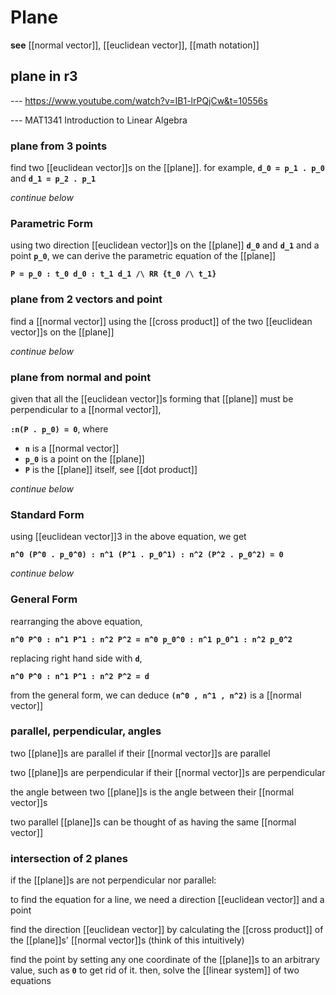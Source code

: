# Plane

**see** [[normal vector]], [[euclidean vector]], [[math notation]]

## plane in r3

--- <https://www.youtube.com/watch?v=IB1-lrPQjCw&t=10556s>

--- MAT1341 Introduction to Linear Algebra

### plane from 3 points

find two [[euclidean vector]]s on the [[plane]]. for example, **`d_0 = p_1 . p_0`** and **`d_1 = p_2 . p_1`**

_continue below_

### Parametric Form

using two direction [[euclidean vector]]s on the [[plane]] **`d_0`** and **`d_1`** and a point **`p_0`**, we can derive the parametric equation of the [[plane]]

**`P = p_0 : t_0 d_0 : t_1 d_1 /\ RR {t_0 /\ t_1}`**

### plane from 2 vectors and point

find a [[normal vector]] using the [[cross product]] of the two [[euclidean vector]]s on the [[plane]]

_continue below_

### plane from normal and point

given that all the [[euclidean vector]]s forming that [[plane]] must be perpendicular to a [[normal vector]],

**`:n(P . p_0) = 0`**, where

- **`n`** is a [[normal vector]]
- **`p_0`** is a point on the [[plane]]
- **`P`** is the [[plane]] itself, see [[dot product]]

_continue below_

### Standard Form

using [[euclidean vector]]3 in the above equation, we get

**`n^0 (P^0 . p_0^0) : n^1 (P^1 . p_0^1) : n^2 (P^2 . p_0^2) = 0`**

_continue below_

### General Form

rearranging the above equation,

**`n^0 P^0 : n^1 P^1 : n^2 P^2 = n^0 p_0^0 : n^1 p_0^1 : n^2 p_0^2`**

replacing right hand side with **`d`**,

**`n^0 P^0 : n^1 P^1 : n^2 P^2 = d`**

from the general form, we can deduce **`(n^0 , n^1 , n^2)`** is a [[normal vector]]

### parallel, perpendicular, angles

two [[plane]]s are parallel if their [[normal vector]]s are parallel

two [[plane]]s are perpendicular if their [[normal vector]]s are perpendicular

the angle between two [[plane]]s is the angle between their [[normal vector]]s

two parallel [[plane]]s can be thought of as having the same [[normal vector]]

### intersection of 2 planes

if the [[plane]]s are not perpendicular nor parallel:

to find the equation for a line, we need a direction [[euclidean vector]] and a point

find the direction [[euclidean vector]] by calculating the [[cross product]] of the [[plane]]s' [[normal vector]]s (think of this intuitively)

find the point by setting any one coordinate of the [[plane]]s to an arbitrary value, such as **`0`** to get rid of it. then, solve the [[linear system]] of two equations
